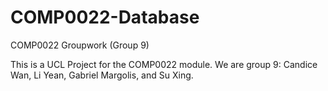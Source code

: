 # COMP0022-Database
COMP0022 Groupwork (Group 9)

This is a UCL Project for the COMP0022 module. We are group 9: Candice Wan, Li Yean, Gabriel Margolis, and Su Xing. 